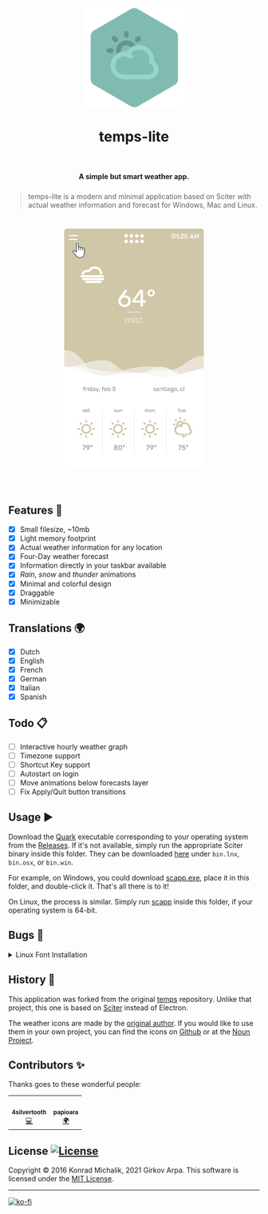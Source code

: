 <h1 align="center">
<a href="https://github.com/girkovarpa/temps-lite">
<img src="assets/app.png" alt="temps-lite" width="200"/></a><br/><br/>
temps-lite
<br/>
<br/>
</h1>

<h4 align="center">A simple but smart weather app.</h4>
<h5 align="center"></h5>

> temps-lite is a modern and minimal application based on Sciter with actual weather information and forecast for Windows, Mac and Linux.

<h1 align="center">
<img src="preview.gif" alt="temps-lite" width="280"/></a><br/><br/>
</h1>

## Features 🚀

- [x] Small filesize, ~10mb
- [x] Light memory footprint
- [x] Actual weather information for any location
- [x] Four-Day weather forecast
- [x] Information directly in your taskbar available
- [x] _Rain_, _snow_ and _thunder_ animations
- [x] Minimal and colorful design
- [x] Draggable
- [x] Minimizable

## Translations 🌍

- [x] Dutch
- [x] English
- [x] French
- [x] German
- [x] Italian
- [x] Spanish

## Todo 📋

- [ ] Interactive hourly weather graph
- [ ] Timezone support
- [ ] Shortcut Key support
- [ ] Autostart on login
- [ ] Move animations below forecasts layer
- [ ] Fix Apply/Quit button transitions

## Usage ▶️

Download the [Quark](https://quark.sciter.com/) executable corresponding to your operating system from the [Releases](https://github.com/GirkovArpa/temps-lite/releases).  If it's not available, simply run the appropriate Sciter binary inside this folder.  They can be downloaded [here](https://github.com/c-smile/sciter-sdk) under `bin.lnx`, `bin.osx`, or `bin.win`.

For example, on Windows, you could download [scapp.exe](https://github.com/c-smile/sciter-sdk/blob/master/bin.win/x32/scapp.exe), place it in this folder, and double-click it.  That's all there is to it!

On Linux, the process is similar.  Simply run [scapp](https://github.com/c-smile/sciter-sdk/blob/master/bin.lnx/x64/scapp) inside this folder, if your operating system is 64-bit.

## Bugs 🐛

<details>
  <summary>Linux Font Installation</summary>
  
  On Linux, a console window may appear with the following error message:
  
  > warning:css: in @font-face statement, failed to install font at ...

  To resolve this issue, please install the fonts [Rubik Regular 400](assets/fonts/Rubik\ Regular\ 400.ttf) & [Rubik Bold 700](assets/fonts/Rubik\ Bold\ 700.ttf) manually, then delete (or comment-out) line `6` from [main.htm](main.htm):

  ```html
  <link href="rubik.css" rel="stylesheet">
  ```
</details>

## History 📜

This application was forked from the original [temps](https://github.com/jackd248/temps) repository.  Unlike that project, this one is based on [Sciter](https://sciter.com/) instead of Electron.

The weather icons are made by the [original author](https://github.com/jackd248). If you would like to use them in your own project, you can find the icons on [Github](https://github.com/jackd248/weather-iconic) or at the [Noun Project](https://thenounproject.com/konradmichalik/collection/weather/).

## Contributors ✨

Thanks goes to these wonderful people:

<table>
  <tr>
    <td align="center"><a href="https://github.com/4silvertooth"><img src="https://avatars.githubusercontent.com/u/793967?v=3?s=100" width="100px;" alt=""/><br /><sub><b>4silvertooth</b></sub></a><br /><a href="https://github.com/GirkovArpa/temps-lite/commit/8a06af5921ea8005d49e9ac90e750ba912fa17cb" title="Code">💻</a> 
    <td align="center"><a href="https://github.com/papioara"><img src="https://avatars.githubusercontent.com/u/31970041?v=3?s=100" width="100px;" alt=""/><br /><sub><b>papioara</b></sub></a><br /><a href="https://github.com/GirkovArpa/temps-lite/issues/1#issuecomment-774692453" title="Translations">🌍</a></td>
  </tr>
</table>

## License [![License](https://img.shields.io/github/license/jackd248/temps.svg?style=flat-square)]()

Copyright © 2016 Konrad Michalik, 2021 Girkov Arpa. This software is licensed under the [MIT License](LICENSE).

___
[![ko-fi](https://ko-fi.com/img/githubbutton_sm.svg)](https://ko-fi.com/V7V43JLTO)
